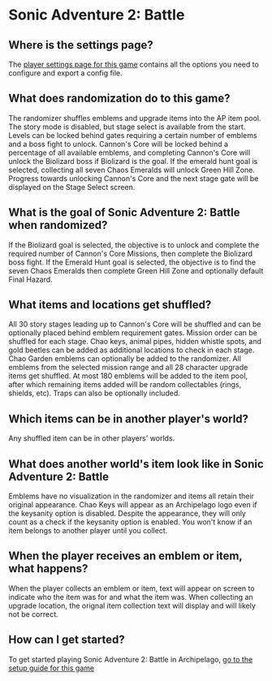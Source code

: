 # Sonic Adventure 2: Battle

## Where is the settings page?

The [player settings page for this game](../player-settings) contains all the options you need to configure and export a config file.

## What does randomization do to this game?

The randomizer shuffles emblems and upgrade items into the AP item pool. The story mode is disabled, but stage select is available from the start. Levels can be locked behind gates requiring a certain number of emblems and a boss fight to unlock. Cannon's Core will be locked behind a percentage of all available emblems, and completing Cannon's Core will unlock the Biolizard boss if Biolizard is the goal. If the emerald hunt goal is selected, collecting all seven Chaos Emeralds will unlock Green Hill Zone. Progress towards unlocking Cannon's Core and the next stage gate will be displayed on the Stage Select screen.

## What is the goal of Sonic Adventure 2: Battle when randomized?

If the Biolizard goal is selected, the objective is to unlock and complete the required number of Cannon's Core Missions, then complete the Biolizard boss fight. If the Emerald Hunt goal is selected, the objective is to find the seven Chaos Emeralds then complete Green Hill Zone and optionally default Final Hazard.

## What items and locations get shuffled?

All 30 story stages leading up to Cannon's Core will be shuffled and can be optionally placed behind emblem requirement gates. Mission order can be shuffled for each stage. Chao keys, animal pipes, hidden whistle spots, and gold beetles can be added as additional locations to check in each stage. Chao Garden emblems can optionally be added to the randomizer. All emblems from the selected mission range and all 28 character upgrade items get shuffled. At most 180 emblems will be added to the item pool, after which remaining items added will be random collectables (rings, shields, etc). Traps can also be optionally included.

## Which items can be in another player's world?

Any shuffled item can be in other players' worlds.

## What does another world's item look like in Sonic Adventure 2: Battle

Emblems have no visualization in the randomizer and items all retain their original appearance. Chao Keys will appear as an Archipelago logo even if the keysanity option is disabled. Despite the appearance, they will only count as a check if the keysanity option is enabled. You won't know if an item belongs to another player until you collect.

## When the player receives an emblem or item, what happens?

When the player collects an emblem or item, text will appear on screen to indicate who the item was for and what the item was. When collecting an upgrade location, the orignal item collection text will display and will likely not be correct.

## How can I get started?

To get started playing Sonic Adventure 2: Battle in Archipelago, [go to the setup guide for this game](../../../tutorial/Sonic%20Adventure%202%20Battle/setup/en)